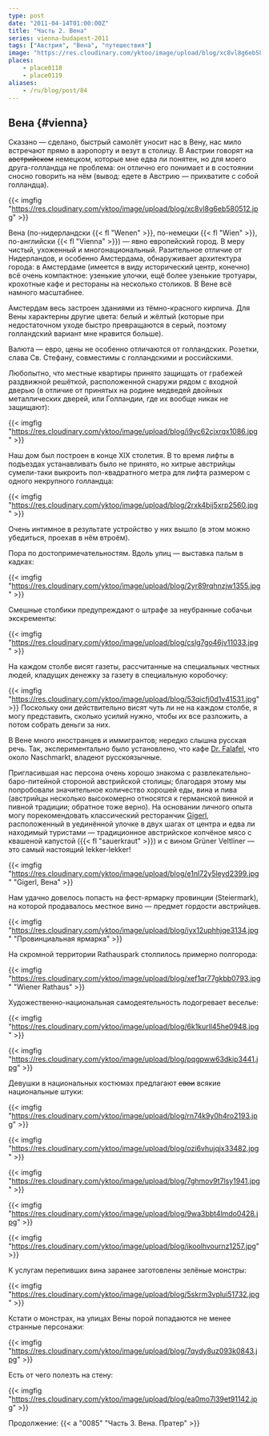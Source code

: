 ```yaml
---
type: post
date: "2011-04-14T01:00:00Z"
title: "Часть 2. Вена"
series: vienna-budapest-2011
tags: ["Австрия", "Вена", "путешествия"]
image: "https://res.cloudinary.com/yktoo/image/upload/blog/xc8vl8g6eb580512.jpg"
places:
    - place0118
    - place0119
aliases:
    - /ru/blog/post/84
---
```


## Вена {#vienna}

Сказано — сделано, быстрый самолёт уносит нас в Вену, нас мило встречают прямо в аэропорту и везут в столицу. В Австрии говорят на ~~австрийском~~ немецком, которые мне едва ли понятен, но для моего друга-голландца не проблема: он отлично его понимает и в состоянии сносно говорить на нём (вывод: едете в Австрию — прихватите с собой голландца).

{{< imgfig "https://res.cloudinary.com/yktoo/image/upload/blog/xc8vl8g6eb580512.jpg" >}}

<!--more-->

Вена (по-нидерландски {{< fl "Wenen" >}}, по-немецки {{< fl "Wien" >}}, по-английски {{< fl "Vienna" >}}) — явно европейский город. В меру чистый, ухоженный и многонациональный. Разительное отличие от Нидерландов, и особенно Амстердама, обнаруживает архитектура города: в Амстердаме (имеется в виду исторический центр, конечно) всё очень компактное: узенькие улочки, ещё более узенькие тротуары, крохотные кафе и рестораны на несколько столиков. В Вене всё намного масштабнее.

Амстердам весь застроен зданиями из тёмно-красного кирпича. Для Вены характерны другие цвета: белый и жёлтый (которые при недостаточном уходе быстро превращаются в серый, поэтому голландский вариант мне нравится больше).

Валюта — евро, цены не особенно отличаются от голландских. Розетки, слава Св. Стефану, совместимы с голландскими и российскими.

Любопытно, что местные квартиры принято защищать от грабежей раздвижной решёткой, расположенной снаружи рядом с входной дверью (в отличие от принятых на родине медведей двойных металлических дверей, или Голландии, где их вообще никак не защищают):

{{< imgfig "https://res.cloudinary.com/yktoo/image/upload/blog/i9yc62cjxrqx1086.jpg" >}}

Наш дом был построен в конце XIX столетия. В то время лифты в подъездах устанавливать было не принято, но хитрые австрийцы сумели-таки выкроить пол-квадратного метра для лифта размером с одного некрупного голландца:

{{< imgfig "https://res.cloudinary.com/yktoo/image/upload/blog/2rxk4bij5xrp2560.jpg" >}}

Очень интимное в результате устройство у них вышло (в этом можно убедиться, проехав в нём втроём).

Пора по достопримечательностям. Вдоль улиц — выставка пальм в кадках:

{{< imgfig "https://res.cloudinary.com/yktoo/image/upload/blog/2yr89rqhnzjw1355.jpg" >}}

Смешные столбики предупреждают о штрафе за неубранные собачьи экскременты:

{{< imgfig "https://res.cloudinary.com/yktoo/image/upload/blog/cslg7go46jv11033.jpg" >}}

На каждом столбе висят газеты, рассчитанные на специальных честных людей, кладущих денежку за газету в специальную коробочку:

{{< imgfig "https://res.cloudinary.com/yktoo/image/upload/blog/53qicfj0d1v41531.jpg" >}}
Поскольку они действительно висят чуть ли не на каждом столбе, я могу представить, сколько усилий нужно, чтобы их все разложить, а потом собрать деньги за них.

В Вене много иностранцев и иммигрантов; нередко слышна русская речь. Так, экспериментально было установлено, что кафе [Dr. Falafel](http://www.dr-falafel.at/), что около Naschmarkt, владеют русскоязычные.

Пригласившая нас персона очень хорошо знакома с развлекательно-баро-питейной стороной австрийской столицы; благодаря этому мы попробовали значительное количество хорошей еды, вина и пива (австрийцы несколько высокомерно относятся к германской винной и пивной традиции; обратное тоже верно). На основании личного опыта могу порекомендовать классический ресторанчик [Gigerl](http://maps.google.com/maps/place?fb=1&hq=gigerl&hnear=Vienna,+Austria&cid=17203199526655637556&z=14), расположенный в уединённой улочке в двух шагах от центра и едва ли находимый туристами — традиционное австрийское копчёное мясо с квашеной капустой ({{< fl "sauerkraut" >}}) и с вином Grüner Veltliner — это самый настоящий lekker-lekker!

{{< imgfig "https://res.cloudinary.com/yktoo/image/upload/blog/e1nl72y5leyd2399.jpg" "Gigerl, Вена" >}}

Нам удачно довелось попасть на фест-ярмарку провинции (Steiermark), на которой продавалось местное вино — предмет гордости австрийцев.

{{< imgfig "https://res.cloudinary.com/yktoo/image/upload/blog/iyx12uphhjqe3134.jpg" "Провинциальная ярмарка" >}}

На скромной территории Rathauspark столпилось примерно полгорода:

{{< imgfig "https://res.cloudinary.com/yktoo/image/upload/blog/xef1qr77gkbb0793.jpg" "Wiener Rathaus" >}}

Художественно-национальная самодеятельность подогревает веселье:

{{< imgfig "https://res.cloudinary.com/yktoo/image/upload/blog/6k1kurll45he0948.jpg" >}}

{{< imgfig "https://res.cloudinary.com/yktoo/image/upload/blog/pqgpww63dkip3441.jpg" >}}

Девушки в национальных костюмах предлагают ~~свои~~ всякие национальные штуки:

{{< imgfig "https://res.cloudinary.com/yktoo/image/upload/blog/rn74k9y0h4ro2193.jpg" >}}

{{< imgfig "https://res.cloudinary.com/yktoo/image/upload/blog/ozi6vhujqjx33482.jpg" >}}

{{< imgfig "https://res.cloudinary.com/yktoo/image/upload/blog/7ghmov9t7lsy1941.jpg" >}}

{{< imgfig "https://res.cloudinary.com/yktoo/image/upload/blog/9wa3bbt4lmdo0428.jpg" >}}

{{< imgfig "https://res.cloudinary.com/yktoo/image/upload/blog/ikoolhvournz1257.jpg" >}}

К услугам перепивших вина заранее заготовлены зелёные монстры:

{{< imgfig "https://res.cloudinary.com/yktoo/image/upload/blog/5skrm3vplui51732.jpg" >}}

Кстати о монстрах, на улицах Вены порой попадаются не менее странные персонажи:

{{< imgfig "https://res.cloudinary.com/yktoo/image/upload/blog/7qydy8uz093k0843.jpg" >}}

Есть от чего полезть на стену:

{{< imgfig "https://res.cloudinary.com/yktoo/image/upload/blog/ea0mo7l39et91142.jpg" >}}

Продолжение: {{< a "0085" "Часть 3. Вена. Пратер" >}}
